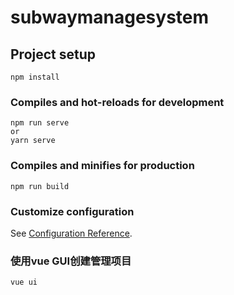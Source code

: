 # subwaymanagesystem

## Project setup
```
npm install
```

### Compiles and hot-reloads for development
```
npm run serve  
or
yarn serve
```

### Compiles and minifies for production
```
npm run build
```

### Customize configuration
See [Configuration Reference](https://cli.vuejs.org/config/).


### 使用vue GUI创建管理项目
```
vue ui
```

